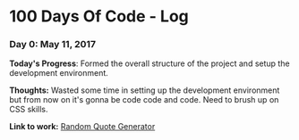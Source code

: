 # 100 Days Of Code - Log

### Day 0: May 11, 2017

**Today's Progress**: Formed the overall structure of the project and setup the development environment.

**Thoughts:** Wasted some time in setting up the development environment but from now on it's gonna be code code and code. Need to brush up on CSS skills.

**Link to work:** [Random Quote Generator](https://github.com/rsarky/random-quote-generator/commits/master)
